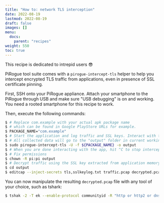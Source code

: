 ```yaml
---
title: "How to: network TLS interception"
date: 2022-08-19
lastmod: 2022-08-19
draft: false
images: []
menu:
  docs:
    parent: "recipes"
weight: 550
toc: true
---
```


This recipe is dedicated to intrepid users 😎

PiRogue tool suite comes with a `pirogue-intercept-tls` helper to help you intercept encrypted TLS traffic from applications, even in presence of SSL certificate pinning.

First, SSH onto your PiRogue appliance. Attach your smartphone to the PiRogue through USB and make sure "USB debugging" is on and working. You need a rooted smartphone for this recipe to work.

Then, execute the following commands:

```bash
$ # Replace com.example with your actual apk package name
$ # which can be found in Google PlayStore URLs for example.
$ PACKAGE_NAME="com.example"
$ # Start the application and log traffic and SSL keys. Interact with the app freely.
$ # All collected data will go to the "output" folder in current working directory.
$ sudo pirogue-intercept-tls -U -f ${PACKAGE_NAME} -o output
$ # When you are done interacting with the app, hit ^C to stop interception.
$ # Fix permissions
$ chown -R pi:pi output
$ # Decrypt traffic using the SSL key extracted from application memory.
$ cd output
$ editcap --inject-secrets tls,sslkeylog.txt traffic.pcap decrypted.pcap
```

You can now manipulate the resulting `decrypted.pcap` file with any tool of your choice, such as tshark:

```bash
$ tshak -2 -T ek --enable-protocol communityid -R "http or http2 or dns" -Ndmn -r decrypted.pcap > out.ek.json
```
